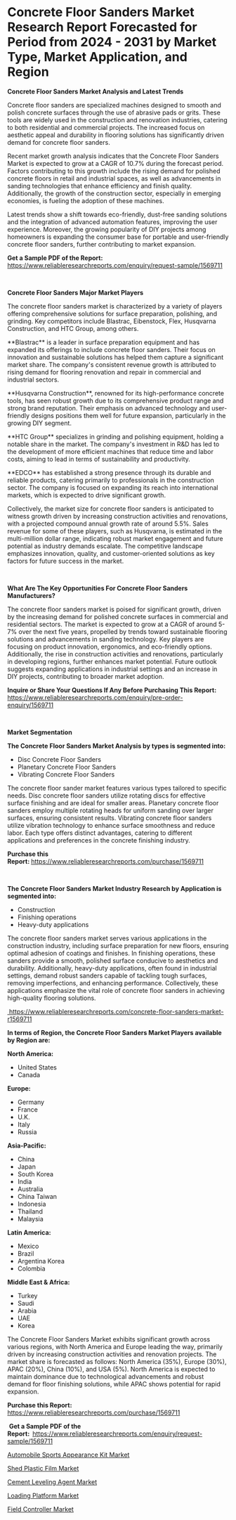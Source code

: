 <p><h1>Concrete Floor Sanders Market Research Report Forecasted for Period from 2024 -  2031 by Market Type, Market Application, and Region</h1></p><p><strong>Concrete Floor Sanders Market Analysis and Latest Trends</strong></p>
<p><p>Concrete floor sanders are specialized machines designed to smooth and polish concrete surfaces through the use of abrasive pads or grits. These tools are widely used in the construction and renovation industries, catering to both residential and commercial projects. The increased focus on aesthetic appeal and durability in flooring solutions has significantly driven demand for concrete floor sanders.</p><p>Recent market growth analysis indicates that the Concrete Floor Sanders Market is expected to grow at a CAGR of 10.7% during the forecast period. Factors contributing to this growth include the rising demand for polished concrete floors in retail and industrial spaces, as well as advancements in sanding technologies that enhance efficiency and finish quality. Additionally, the growth of the construction sector, especially in emerging economies, is fueling the adoption of these machines.</p><p>Latest trends show a shift towards eco-friendly, dust-free sanding solutions and the integration of advanced automation features, improving the user experience. Moreover, the growing popularity of DIY projects among homeowners is expanding the consumer base for portable and user-friendly concrete floor sanders, further contributing to market expansion.</p></p>
<p><strong>Get a Sample PDF of the Report:&nbsp;</strong> <a href="https://www.reliableresearchreports.com/enquiry/request-sample/1569711?utm_campaign=32&utm_medium=2&utm_source=Github&utm_content=ia&utm_term=14102024&utm_id=concrete-floor-sanders">https://www.reliableresearchreports.com/enquiry/request-sample/1569711</a></p>
<p>&nbsp;</p>
<p><strong>Concrete Floor Sanders Major Market Players</strong></p>
<p><p>The concrete floor sanders market is characterized by a variety of players offering comprehensive solutions for surface preparation, polishing, and grinding. Key competitors include Blastrac, Eibenstock, Flex, Husqvarna Construction, and HTC Group, among others.</p><p>**Blastrac** is a leader in surface preparation equipment and has expanded its offerings to include concrete floor sanders. Their focus on innovation and sustainable solutions has helped them capture a significant market share. The company's consistent revenue growth is attributed to rising demand for flooring renovation and repair in commercial and industrial sectors.</p><p>**Husqvarna Construction**, renowned for its high-performance concrete tools, has seen robust growth due to its comprehensive product range and strong brand reputation. Their emphasis on advanced technology and user-friendly designs positions them well for future expansion, particularly in the growing DIY segment.</p><p>**HTC Group** specializes in grinding and polishing equipment, holding a notable share in the market. The company's investment in R&D has led to the development of more efficient machines that reduce time and labor costs, aiming to lead in terms of sustainability and productivity. </p><p>**EDCO** has established a strong presence through its durable and reliable products, catering primarily to professionals in the construction sector. The company is focused on expanding its reach into international markets, which is expected to drive significant growth.</p><p>Collectively, the market size for concrete floor sanders is anticipated to witness growth driven by increasing construction activities and renovations, with a projected compound annual growth rate of around 5.5%. Sales revenue for some of these players, such as Husqvarna, is estimated in the multi-million dollar range, indicating robust market engagement and future potential as industry demands escalate. The competitive landscape emphasizes innovation, quality, and customer-oriented solutions as key factors for future success in the market.</p></p>
<p>&nbsp;</p>
<p><strong>What Are The Key Opportunities For Concrete Floor Sanders Manufacturers?</strong></p>
<p><p>The concrete floor sanders market is poised for significant growth, driven by the increasing demand for polished concrete surfaces in commercial and residential sectors. The market is expected to grow at a CAGR of around 5-7% over the next five years, propelled by trends toward sustainable flooring solutions and advancements in sanding technology. Key players are focusing on product innovation, ergonomics, and eco-friendly options. Additionally, the rise in construction activities and renovations, particularly in developing regions, further enhances market potential. Future outlook suggests expanding applications in industrial settings and an increase in DIY projects, contributing to broader market adoption.</p></p>
<p><strong>Inquire or Share Your Questions If Any Before Purchasing This Report:</strong> <a href="https://www.reliableresearchreports.com/enquiry/pre-order-enquiry/1569711?utm_campaign=32&utm_medium=2&utm_source=Github&utm_content=ia&utm_term=14102024&utm_id=concrete-floor-sanders">https://www.reliableresearchreports.com/enquiry/pre-order-enquiry/1569711</a></p>
<p>&nbsp;</p>
<p><strong>Market Segmentation</strong></p>
<p><strong>The Concrete Floor Sanders Market Analysis by types is segmented into:</strong></p>
<p><ul><li>Disc Concrete Floor Sanders</li><li>Planetary Concrete Floor Sanders</li><li>Vibrating Concrete Floor Sanders</li></ul></p>
<p><p>The concrete floor sander market features various types tailored to specific needs. Disc concrete floor sanders utilize rotating discs for effective surface finishing and are ideal for smaller areas. Planetary concrete floor sanders employ multiple rotating heads for uniform sanding over larger surfaces, ensuring consistent results. Vibrating concrete floor sanders utilize vibration technology to enhance surface smoothness and reduce labor. Each type offers distinct advantages, catering to different applications and preferences in the concrete finishing industry.</p></p>
<p><strong>Purchase this Report:&nbsp;</strong><a href="https://www.reliableresearchreports.com/purchase/1569711?utm_campaign=32&utm_medium=2&utm_source=Github&utm_content=ia&utm_term=14102024&utm_id=concrete-floor-sanders">https://www.reliableresearchreports.com/purchase/1569711</a></p>
<p>&nbsp;</p>
<p><strong>The Concrete Floor Sanders Market Industry Research by Application is segmented into:</strong></p>
<p><ul><li>Construction</li><li>Finishing operations</li><li>Heavy-duty applications</li></ul></p>
<p><p>The concrete floor sanders market serves various applications in the construction industry, including surface preparation for new floors, ensuring optimal adhesion of coatings and finishes. In finishing operations, these sanders provide a smooth, polished surface conducive to aesthetics and durability. Additionally, heavy-duty applications, often found in industrial settings, demand robust sanders capable of tackling tough surfaces, removing imperfections, and enhancing performance. Collectively, these applications emphasize the vital role of concrete floor sanders in achieving high-quality flooring solutions.</p></p>
<p><a href="https://www.reliableresearchreports.com/concrete-floor-sanders-market-r1569711?utm_campaign=32&utm_medium=2&utm_source=Github&utm_content=ia&utm_term=14102024&utm_id=concrete-floor-sanders">&nbsp;https://www.reliableresearchreports.com/concrete-floor-sanders-market-r1569711</a></p>
<p><strong>In terms of Region, the Concrete Floor Sanders Market Players available by Region are:</strong></p>
<p>
    <p> <strong> North America: </strong>
        <ul>
            <li>United States</li>
            <li>Canada</li>
        </ul>
        </p> 
    <p> <strong> Europe: </strong>
        <ul>
            <li>Germany</li>
            <li>France</li>
            <li>U.K.</li>
            <li>Italy</li>
            <li>Russia</li>
        </ul>
        </p> 
    <p> <strong> Asia-Pacific: </strong>
        <ul>
            <li>China</li>
            <li>Japan</li>
            <li>South Korea</li>
            <li>India</li>
            <li>Australia</li>
            <li>China Taiwan</li>
            <li>Indonesia</li>
            <li>Thailand</li>
            <li>Malaysia</li>
        </ul>
        </p> 
    <p> <strong> Latin America: </strong>
        <ul>
            <li>Mexico</li>
            <li>Brazil</li>
            <li>Argentina Korea</li>
            <li>Colombia</li>
        </ul>
        </p> 
    <p> <strong> Middle East & Africa: </strong>
        <ul>
            <li>Turkey</li>
            <li>Saudi</li>
            <li>Arabia</li>
            <li>UAE</li>
            <li>Korea</li>
        </ul>
    </p>
    </p>
<p><p>The Concrete Floor Sanders Market exhibits significant growth across various regions, with North America and Europe leading the way, primarily driven by increasing construction activities and renovation projects. The market share is forecasted as follows: North America (35%), Europe (30%), APAC (20%), China (10%), and USA (5%). North America is expected to maintain dominance due to technological advancements and robust demand for floor finishing solutions, while APAC shows potential for rapid expansion.</p></p>
<p><strong>Purchase this Report: </strong><a href="https://www.reliableresearchreports.com/purchase/1569711?utm_campaign=32&utm_medium=2&utm_source=Github&utm_content=ia&utm_term=14102024&utm_id=concrete-floor-sanders">https://www.reliableresearchreports.com/purchase/1569711</a></p>
<p>&nbsp;<strong>Get a Sample PDF of the Report:&nbsp;&nbsp;</strong><a href="https://www.reliableresearchreports.com/enquiry/request-sample/1569711?utm_campaign=32&utm_medium=2&utm_source=Github&utm_content=ia&utm_term=14102024&utm_id=concrete-floor-sanders">https://www.reliableresearchreports.com/enquiry/request-sample/1569711</a></p>
<p><strong></strong></p>
<p><p><a href="https://www.linkedin.com/pulse/automobile-sports-appearance-kit-market-navigating-challenges-sjmbf?trk=public_post_embed_feed-article-content&utm_campaign=32&utm_medium=2&utm_source=Github&utm_content=ia&utm_term=14102024&utm_id=concrete-floor-sanders">Automobile Sports Appearance Kit Market</a></p><p><a href="https://www.linkedin.com/pulse/navigating-global-shed-plastic-film-market-landscape-trends-3721f?trk=public_post_embed_feed-article-content&utm_campaign=32&utm_medium=2&utm_source=Github&utm_content=ia&utm_term=14102024&utm_id=concrete-floor-sanders">Shed Plastic Film Market</a></p><p><a href="https://www.linkedin.com/pulse/market-insights-global-cement-leveling-agent-forecast-innovation-kvijf?trk=public_post_embed_feed-article-content&utm_campaign=32&utm_medium=2&utm_source=Github&utm_content=ia&utm_term=14102024&utm_id=concrete-floor-sanders">Cement Leveling Agent Market</a></p><p><a href="https://github.com/AlbertGonzalez266/Market-Research-Report-List-1/blob/main/loading-platform-market.md?utm_campaign=32&utm_medium=2&utm_source=Github&utm_content=ia&utm_term=14102024&utm_id=concrete-floor-sanders">Loading Platform Market</a></p><p><a href="https://github.com/JavierDDowns/Market-Research-Report-List-1/blob/main/field-controller-market.md?utm_campaign=32&utm_medium=2&utm_source=Github&utm_content=ia&utm_term=14102024&utm_id=concrete-floor-sanders">Field Controller Market</a></p></p>